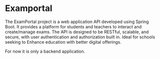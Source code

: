 # Examportal

The ExamPortal project is a web application API developed using Spring Boot. It provides a platform for students and teachers to interact and create/manage exams. The API is designed to be RESTful, scalable, and secure, with user authentication and authorization built in. Ideal for schools seeking to Enhance education with better digital offerings.

For now it is only a backend application.
